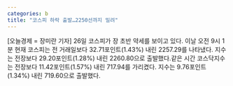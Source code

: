 ```yaml
---
categories: b
title: "코스피 하락 출발…2250선까지 밀려"
---
```

[오늘경제 = 장미란 기자] 26일 코스피가 장 초반 약세를 보이고 있다. 이날 오전 9시 1분 현재 코스피는 전 거래일보다 32.71포인트(1.43%) 내린 2257.29를 나타냈다. 지수는 전장보다 29.20포인트(1.28%) 내린 2260.80으로 출발했다.같은 시간 코스닥지수는 전장보다 11.42포인트(1.57%) 내린 717.94를 가리켰다. 지수는 9.76포인트(1.34%) 내린 719.60으로 출발했다.